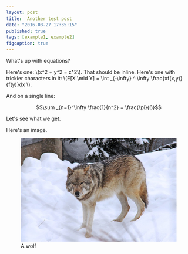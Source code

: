 ```yaml
---
layout: post
title:  Another test post
date: "2016-08-27 17:35:15"
published: true
tags: [example1, example2]
figcaption: true
---
```


What's up with equations?

Here's one: \\(x^2 + y^2 = z^2\\). That should be inline. Here's one with trickier characters in it: \\(E[X \mid Y] = \int _{-\infty} ^ \infty \frac{xf(x,y)}{f(y)}dx \\). 

And on a single line:

$$\sum _{n=1}^\infty \frac{1}{n^2} = \frac{\pi}{6}$$

Let's see what we get.

Here's an image.

<figure>
<img src="/images/wolf1.jpeg">
<figcaption>A wolf</figcaption>
</figure>

